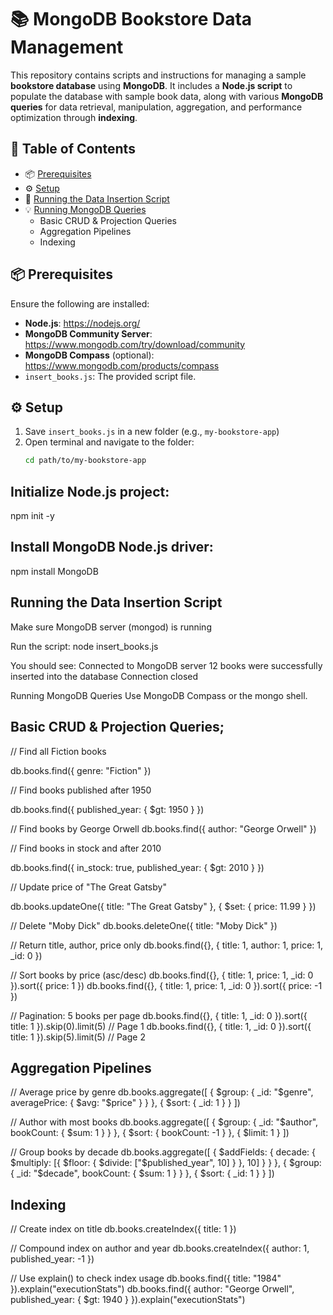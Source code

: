 # 📚 MongoDB Bookstore Data Management

This repository contains scripts and instructions for managing a sample **bookstore database** using **MongoDB**. It includes a **Node.js script** to populate the database with sample book data, along with various **MongoDB queries** for data retrieval, manipulation, aggregation, and performance optimization through **indexing**.

## 📑 Table of Contents
- 📦 [Prerequisites](#prerequisites)
- ⚙️ [Setup](#setup)
- 🚀 [Running the Data Insertion Script](#running-the-data-insertion-script)
- 💡 [Running MongoDB Queries](#running-mongodb-queries)
  - Basic CRUD & Projection Queries
  - Aggregation Pipelines
  - Indexing

## 📦 Prerequisites
Ensure the following are installed:
- **Node.js**: https://nodejs.org/
- **MongoDB Community Server**: https://www.mongodb.com/try/download/community
- **MongoDB Compass** (optional): https://www.mongodb.com/products/compass
- `insert_books.js`: The provided script file.

## ⚙️ Setup
1. Save `insert_books.js` in a new folder (e.g., `my-bookstore-app`)
2. Open terminal and navigate to the folder:
   ```bash
   cd path/to/my-bookstore-app

## Initialize Node.js project:
npm init -y

## Install MongoDB Node.js driver:
npm install MongoDB


## Running the Data Insertion Script
Make sure MongoDB server (mongod) is running

Run the script:
node insert_books.js

You should see:
Connected to MongoDB server
12 books were successfully inserted into the database
Connection closed

Running MongoDB Queries
Use MongoDB Compass or the mongo shell.

## Basic CRUD & Projection Queries;
// Find all Fiction books

db.books.find({ genre: "Fiction" })

// Find books published after 1950

db.books.find({ published_year: { $gt: 1950 } })

// Find books by George Orwell
db.books.find({ author: "George Orwell" })

// Find books in stock and after 2010

db.books.find({ in_stock: true, published_year: { $gt: 2010 } })

// Update price of "The Great Gatsby"

db.books.updateOne({ title: "The Great Gatsby" }, { $set: { price: 11.99 } })

// Delete "Moby Dick"
db.books.deleteOne({ title: "Moby Dick" })

// Return title, author, price only
db.books.find({}, { title: 1, author: 1, price: 1, _id: 0 })

// Sort books by price (asc/desc)
db.books.find({}, { title: 1, price: 1, _id: 0 }).sort({ price: 1 })
db.books.find({}, { title: 1, price: 1, _id: 0 }).sort({ price: -1 })

// Pagination: 5 books per page
db.books.find({}, { title: 1, _id: 0 }).sort({ title: 1 }).skip(0).limit(5) // Page 1
db.books.find({}, { title: 1, _id: 0 }).sort({ title: 1 }).skip(5).limit(5) // Page 2

## Aggregation Pipelines
// Average price by genre
db.books.aggregate([
  { $group: { _id: "$genre", averagePrice: { $avg: "$price" } } },
  { $sort: { _id: 1 } }
])

// Author with most books
db.books.aggregate([
  { $group: { _id: "$author", bookCount: { $sum: 1 } } },
  { $sort: { bookCount: -1 } },
  { $limit: 1 }
])

// Group books by decade
db.books.aggregate([
  { $addFields: { decade: { $multiply: [{ $floor: { $divide: ["$published_year", 10] } }, 10] } } },
  { $group: { _id: "$decade", bookCount: { $sum: 1 } } },
  { $sort: { _id: 1 } }
])

## Indexing
// Create index on title
db.books.createIndex({ title: 1 })

// Compound index on author and year
db.books.createIndex({ author: 1, published_year: -1 })

// Use explain() to check index usage
db.books.find({ title: "1984" }).explain("executionStats")
db.books.find({ author: "George Orwell", published_year: { $gt: 1940 } }).explain("executionStats")


